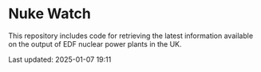 # Nuke Watch

This repository includes code for retrieving the latest information available on the output of EDF nuclear power plants in the UK.

Last updated: 2025-01-07 19:11